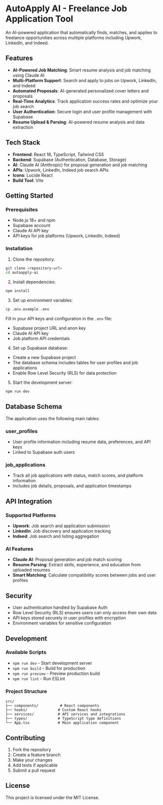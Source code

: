 # AutoApply AI - Freelance Job Application Tool

An AI-powered application that automatically finds, matches, and applies to freelance opportunities across multiple platforms including Upwork, LinkedIn, and Indeed.

## Features

- **AI-Powered Job Matching**: Smart resume analysis and job matching using Claude AI
- **Multi-Platform Support**: Search and apply to jobs on Upwork, LinkedIn, and Indeed
- **Automated Proposals**: AI-generated personalized cover letters and proposals
- **Real-Time Analytics**: Track application success rates and optimize your job search
- **User Authentication**: Secure login and user profile management with Supabase
- **Resume Upload & Parsing**: AI-powered resume analysis and data extraction

## Tech Stack

- **Frontend**: React 18, TypeScript, Tailwind CSS
- **Backend**: Supabase (Authentication, Database, Storage)
- **AI**: Claude AI (Anthropic) for proposal generation and job matching
- **APIs**: Upwork, LinkedIn, Indeed job search APIs
- **Icons**: Lucide React
- **Build Tool**: Vite

## Getting Started

### Prerequisites

- Node.js 18+ and npm
- Supabase account
- Claude AI API key
- API keys for job platforms (Upwork, LinkedIn, Indeed)

### Installation

1. Clone the repository:
```bash
git clone <repository-url>
cd autoapply-ai
```

2. Install dependencies:
```bash
npm install
```

3. Set up environment variables:
```bash
cp .env.example .env
```

Fill in your API keys and configuration in the `.env` file:
- Supabase project URL and anon key
- Claude AI API key
- Job platform API credentials

4. Set up Supabase database:
- Create a new Supabase project
- The database schema includes tables for user profiles and job applications
- Enable Row Level Security (RLS) for data protection

5. Start the development server:
```bash
npm run dev
```

## Database Schema

The application uses the following main tables:

### user_profiles
- User profile information including resume data, preferences, and API keys
- Linked to Supabase auth users

### job_applications
- Track all job applications with status, match scores, and platform information
- Includes job details, proposals, and application timestamps

## API Integration

### Supported Platforms
- **Upwork**: Job search and application submission
- **LinkedIn**: Job discovery and application tracking
- **Indeed**: Job search and listing aggregation

### AI Features
- **Claude AI**: Proposal generation and job match scoring
- **Resume Parsing**: Extract skills, experience, and education from uploaded resumes
- **Smart Matching**: Calculate compatibility scores between jobs and user profiles

## Security

- User authentication handled by Supabase Auth
- Row Level Security (RLS) ensures users can only access their own data
- API keys stored securely in user profiles with encryption
- Environment variables for sensitive configuration

## Development

### Available Scripts

- `npm run dev` - Start development server
- `npm run build` - Build for production
- `npm run preview` - Preview production build
- `npm run lint` - Run ESLint

### Project Structure

```
src/
├── components/          # React components
├── hooks/              # Custom React hooks
├── services/           # API services and integrations
├── types/              # TypeScript type definitions
└── App.tsx             # Main application component
```

## Contributing

1. Fork the repository
2. Create a feature branch
3. Make your changes
4. Add tests if applicable
5. Submit a pull request

## License

This project is licensed under the MIT License.